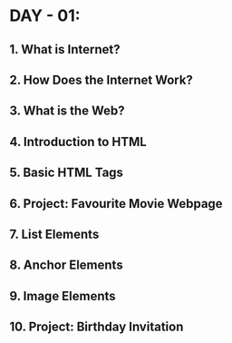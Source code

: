 # DAY - 01:

## 1. What is Internet?

## 2. How Does the Internet Work?

## 3. What is the Web?

## 4. Introduction to HTML

## 5. Basic HTML Tags

## 6. Project: Favourite Movie Webpage

## 7. List Elements

## 8. Anchor Elements

## 9. Image Elements

## 10. Project: Birthday Invitation
